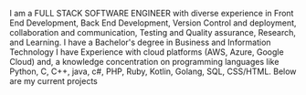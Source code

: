 I am a FULL STACK SOFTWARE ENGINEER with diverse experience in Front End Development, Back End Development, Version Control and deployment, collaboration and communication, Testing and Quality assurance, Research, and Learning.
I have a Bachelor's degree in Business and Information Technology
I have Experience with cloud platforms (AWS, Azure, Google Cloud) and, a knowledge concentration on programming languages like Python, C, C++, java, c#, PHP, Ruby, Kotlin, Golang, SQL, CSS/HTML.
Below are my current projects
